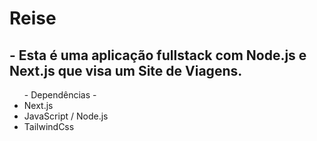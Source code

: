 <h1>Reise</h1>

<h2>- Esta é uma aplicação fullstack com Node.js e Next.js que visa um Site de Viagens.</h2>

<section>
  <ul> - Dependências -
    <li>Next.js</li>
    <li>JavaScript / Node.js</li>
    <li>TailwindCss</li>
  </ul>
</section>
